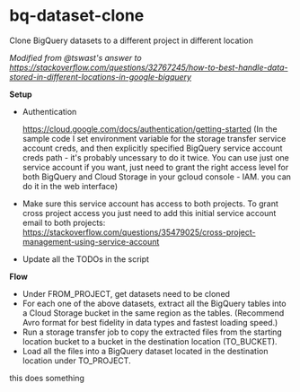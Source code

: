# bq-dataset-clone

Clone BigQuery datasets to a different project in different location

_Modified from @tswast's answer to
https://stackoverflow.com/questions/32767245/how-to-best-handle-data-stored-in-different-locations-in-google-bigquery_


**Setup**
- Authentication
  
  https://cloud.google.com/docs/authentication/getting-started
  (In the sample code I set environment variable for the storage transfer service account creds, and then explicitly specified BigQuery service account creds path - it's probably uncessary to do it twice. You can use just one service account if you want, just need to grant the right access level for both BigQuery and Cloud Storage in your gcloud console - IAM. you can do it in the web interface)

- Make sure this service account has access to both projects.
  To grant cross project access you just need to add this initial service account email to both projects:
  https://stackoverflow.com/questions/35479025/cross-project-management-using-service-account

- Update all the TODOs in the script


**Flow**
- Under FROM_PROJECT, get datasets need to be cloned
- For each one of the above datasets, extract all the BigQuery tables into a Cloud Storage bucket in the same region as the tables. (Recommend Avro format for best fidelity in data types and fastest loading speed.)
- Run a storage transfer job to copy the extracted files from the starting location bucket to a bucket in the destination location (TO_BUCKET).
- Load all the files into a BigQuery dataset located in the destination location under TO_PROJECT.

this does something